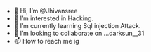 - 👋 Hi, I’m @Jhivansree
- 👀 I’m interested in Hacking.
- 🌱 I’m currently learning Sql injection Attack.
- 💞️ I’m looking to collaborate on ...darksun__31
- 📫 How to reach me ig 

<!---
Jhivansree/Jhivansree is a ✨ special ✨ repository because its `README.md` (this file) appears on your GitHub profile.
You can click the Preview link to take a look at your changes.
--->
